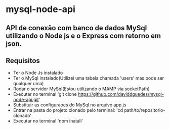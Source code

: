 # mysql-node-api

## API de conexão com banco de dados MySql utilizando o Node js e o Express com retorno em json.

## Requisitos

* Ter o Node Js instalado
* Ter o MySql instalado(Utilizei uma tabela chamada 'users' mas pode ser qualquer uma)
* Rodar o servidor MySql(Estou utilizando o MAMP via socketPath)
* Executar no terminal 'git clone https://github.com/daviddguedes/mysql-node-api.git'
* Substituir as configuraoes do MySql no arquivo app.js
* Entrar na pasta do projeto clonado pelo terminal: 'cd path/to/repositorio-clonado'
* Executar no terminal 'npm inatall'

